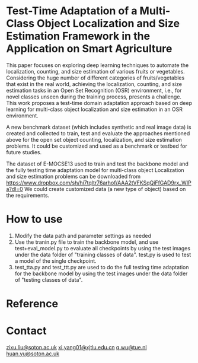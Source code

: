 # Test-Time Adaptation of a Multi-Class Object Localization and Size Estimation Framework in the Application on Smart Agriculture

This paper focuses on exploring deep learning techniques to automate the localization, counting, and size estimation of various fruits or vegetables. Considering the huge number of different categories of fruits/vegetables that exist in the real world, achieving the localization, counting, and size estimation tasks in an Open Set Recognition (OSR) environment, i.e., for novel classes unseen during the training process, presents a challenge. This work proposes a test-time domain adaptation approach based on deep learning for multi-class object localization and size estimation in an OSR environment.

A new benchmark dataset (which includes synthetic and real image data) is created and collected to train, test and evaluate the approaches mentioned above for the open set object counting, localization, and size estimation problems. It could be customized and used as a benchmark or testbed for future studies.  

The dataset of E-MOCSE13 used to train and test the backbone model and the fully testing time adaptation model for multi-class object Localization and size estimation problems can be downloaded from https://www.dropbox.com/sh/hi7tqltr76arhof/AAA2tVFKSqQiFfGAD9rx_WIPa?dl=0 
We could create customized data (a new type of object) based on the requirements.

# How to use
1. Modify the data path and parameter settings as needed
2. Use the tranin.py file to train the backbone model, and use test+eval_model.py to evaluate all checkpoints by using the test images under the data folder of "training classes of data". test.py is used to test a model of the single checkpoint.  
3. test_tta.py and test_ttt.py are used to do the full testing time adaptation for the backbone model by using the test images under the data folder of "testing classes of data".

# Reference

# Contact
zixu.liu@soton.ac.uk  xi.yang01@xjtlu.edu.cn q.wu@tue.nl huan.yu@soton.ac.uk

